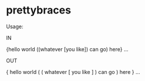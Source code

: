 # prettybraces

Usage:

IN

  {hello world ((whatever [you like]) can go) here} ...


OUT

  {
    hello world 
    (
      (
        whatever 
        [
          you like
        ]
      )
       can go
    )
     here
  }
   ...
